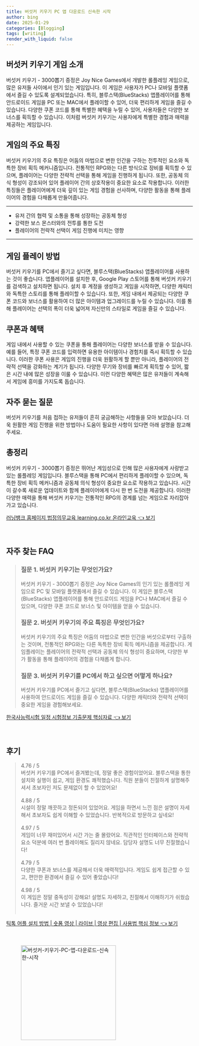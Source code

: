 ```yaml
---
title: 버섯커 키우기 PC 앱 다운로드 신속한 시작
author: bing
date: 2025-01-29
categories: [Blogging]
tags: [writing]
render_with_liquid: false
---
```



<h2 id='버섯커_키우기_게임_소개'>버섯커 키우기 게임 소개</h2>

<p>버섯커 키우기 - 3000뽑기 증정은 Joy Nice Games에서 개발한 롤플레잉 게임으로, 많은 유저들 사이에서 인기 있는 게임입니다. 이 게임은 사용자가 PC나 모바일 플랫폼에서 즐길 수 있도록 설계되었습니다. 특히, 블루스택(BlueStacks) 앱플레이어를 통해 안드로이드 게임을 PC 또는 MAC에서 플레이할 수 있어, 더욱 편리하게 게임을 즐길 수 있습니다. 다양한 쿠폰 코드를 통해 특별한 혜택을 누릴 수 있어, 사용자들은 다양한 보너스를 획득할 수 있습니다. 이처럼 버섯커 키우기는 사용자에게 특별한 경험과 매력을 제공하는 게임입니다.</p>

<h2 id='게임의_주요_특징'>게임의 주요 특징</h2>

<p>버섯커 키우기의 주요 특징은 어둠의 마법으로 변한 인간을 구하는 전투적인 요소와 독특한 장비 획득 메커니즘입니다. 전통적인 RPG와는 다른 방식으로 장비를 획득할 수 있으며, 플레이어는 다양한 전략적 선택을 통해 게임을 진행하게 됩니다. 또한, 공동체 의식 형성이 강조되어 있어 플레이어 간의 상호작용이 중요한 요소로 작용합니다. 이러한 특징들은 플레이어에게 더욱 깊이 있는 게임 경험을 선사하며, 다양한 활동을 통해 플레이어의 경험을 다채롭게 만들어줍니다.</p>

<hr />

<ul>
    <li>유저 간의 협력 및 소통을 통해 성장하는 공동체 형성</li>
    <li>강력한 보스 몬스터와의 전투를 통한 도전</li>
    <li>플레이어의 전략적 선택이 게임 진행에 미치는 영향</li>
</ul>

<hr />

<h2 id='게임_플레이_방법'>게임 플레이 방법</h2>

<p>버섯커 키우기를 PC에서 즐기고 싶다면, 블루스택(BlueStacks) 앱플레이어를 사용하는 것이 좋습니다. 앱플레이어를 설치한 후, Google Play 스토어를 통해 버섯커 키우기를 검색하고 설치하면 됩니다. 설치 후 계정을 생성하고 게임을 시작하면, 다양한 캐릭터와 독특한 스토리를 통해 플레이할 수 있습니다. 또한, 게임 내에서 제공되는 다양한 쿠폰 코드와 보너스를 활용하여 더 많은 아이템과 업그레이드를 누릴 수 있습니다. 이를 통해 플레이어는 선택의 폭이 더욱 넓어져 자신만의 스타일로 게임을 즐길 수 있습니다.</p>

<h2 id='쿠폰과_혜택'>쿠폰과 혜택</h2>

<p>게임 내에서 사용할 수 있는 쿠폰을 통해 플레이어는 다양한 보너스를 받을 수 있습니다. 예를 들어, 특정 쿠폰 코드를 입력하면 유용한 아이템이나 경험치를 즉시 획득할 수 있습니다. 이러한 쿠폰 사용은 게임의 진행을 더욱 원활하게 할 뿐만 아니라, 플레이어의 전략적 선택을 강화하는 계기가 됩니다. 다양한 무기와 장비를 빠르게 획득할 수 있어, 짧은 시간 내에 많은 성장을 이룰 수 있습니다. 이런 다양한 혜택은 많은 유저들이 계속해서 게임에 흥미를 가지도록 돕습니다.</p>

<h2 id='자주_묻는_질문'>자주 묻는 질문</h2>

<p>버섯커 키우기를 처음 접하는 유저들이 흔히 궁금해하는 사항들을 모아 보았습니다. 더욱 원활한 게임 진행을 위한 방법이나 도움이 필요한 사항이 있다면 아래 설명을 참고해 주세요.</p>

<h2 id='총정리'>총정리</h2>

<p>버섯커 키우기 - 3000뽑기 증정은 뛰어난 게임성으로 인해 많은 사용자에게 사랑받고 있는 롤플레잉 게임입니다. 블루스택을 통해 PC에서 편리하게 플레이할 수 있으며, 독특한 장비 획득 메커니즘과 공동체 의식 형성이 중요한 요소로 작용하고 있습니다. 시간이 갈수록 새로운 업데이트와 함께 플레이어에게 다시 한 번 도전을 제공합니다. 이러한 다양한 매력을 통해 버섯커 키우기는 전통적인 RPG의 경계를 넘는 게임으로 자리잡아가고 있습니다.</p>


<p><a class="click-button" title="러닝뱅크 홈페이지 법정의무교육 learning.co.kr 온라인교육" href="https://yellowplanner.github.io/posts/%EB%9F%AC%EB%8B%9D%EB%B1%85%ED%81%AC-%ED%99%88%ED%8E%98%EC%9D%B4%EC%A7%80-%EB%B2%95%EC%A0%95%EC%9D%98%EB%AC%B4%EA%B5%90%EC%9C%A1-learning.co.kr-%EC%98%A8%EB%9D%BC%EC%9D%B8%EA%B5%90%EC%9C%A1/" rel="dofollow">러닝뱅크 홈페이지 법정의무교육 learning.co.kr 온라인교육 👈 보기</a></p><br>
<h2 id='자주_찾는_FAQ'>자주 찾는 FAQ</h2>
<div itemscope="" itemtype="https://schema.org/FAQPage"> 
<blockquote> 
<div itemscope="" itemprop="mainEntity" itemtype="https://schema.org/Question"> 
<h3 itemprop="name">질문 1. 버섯커 키우기는 무엇인가요?</h3> 
<div itemscope="" itemprop="acceptedAnswer" itemtype="https://schema.org/Answer"> 
<span itemprop="text"> 
<p>버섯커 키우기 - 3000뽑기 증정은 Joy Nice Games의 인기 있는 롤플레잉 게임으로 PC 및 모바일 플랫폼에서 즐길 수 있습니다. 이 게임은 블루스택(BlueStacks) 앱플레이어를 통해 안드로이드 게임을 PC나 MAC에서 즐길 수 있으며, 다양한 쿠폰 코드로 보너스 및 아이템을 얻을 수 있습니다.</p> 
</span> 
</div> 
</div> 

<div itemscope="" itemprop="mainEntity" itemtype="https://schema.org/Question"> 
<h3 itemprop="name">질문 2. 버섯커 키우기의 주요 특징은 무엇인가요?</h3> 
<div itemscope="" itemprop="acceptedAnswer" itemtype="https://schema.org/Answer"> 
<span itemprop="text"> 
<p>버섯커 키우기의 주요 특징은 어둠의 마법으로 변한 인간을 버섯으로부터 구출하는 것이며, 전통적인 RPG와는 다른 독특한 장비 획득 메커니즘을 제공합니다. 게임플레이는 플레이어의 전략적 선택과 공동체 의식 형성이 중요하며, 다양한 부가 활동을 통해 플레이어의 경험을 다채롭게 합니다.</p> 
</span> 
</div> 
</div> 

<div itemscope="" itemprop="mainEntity" itemtype="https://schema.org/Question"> 
<h3 itemprop="name">질문 3. 버섯커 키우기를 PC에서 하고 싶으면 어떻게 하나요?</h3> 
<div itemscope="" itemprop="acceptedAnswer" itemtype="https://schema.org/Answer"> 
<span itemprop="text"> 
<p>버섯커 키우기를 PC에서 즐기고 싶다면, 블루스택(BlueStacks) 앱플레이어를 사용하여 안드로이드 게임을 즐길 수 있습니다. 다양한 캐릭터와 전략적 선택이 중요한 게임을 경험해보세요.</p> 
</span> 
</div> 
</div> 
</blockquote> 
</div>
<p><a class="click-button" title="한국사능력시험 일정 시험정보 기출문제 핵심자료" href="https://yellowplanner.github.io/posts/%ED%95%9C%EA%B5%AD%EC%82%AC%EB%8A%A5%EB%A0%A5%EC%8B%9C%ED%97%98-%EC%9D%BC%EC%A0%95-%EC%8B%9C%ED%97%98%EC%A0%95%EB%B3%B4-%EA%B8%B0%EC%B6%9C%EB%AC%B8%EC%A0%9C-%ED%95%B5%EC%8B%AC%EC%9E%90%EB%A3%8C/" rel="dofollow">한국사능력시험 일정 시험정보 기출문제 핵심자료 👈 보기</a></p><br>
<h2 id='후기'>후기</h2>
<div itemscope itemtype="https://schema.org/Product">
  <blockquote>
  <div itemprop="review" itemscope itemtype="https://schema.org/Review">
      <div itemprop="reviewRating" itemscope itemtype="https://schema.org/Rating"> <span itemprop="ratingValue">4.76</span> / <span itemprop="bestRating">5</span> </div>
      <span itemprop="reviewBody">버섯커 키우기를 PC에서 즐겨봤는데, 정말 좋은 경험이었어요. 블루스택을 통한 설치와 실행이 쉽고, 게임 환경도 쾌적했습니다. 직원 분들이 친절하게 설명해주셔서 초보자인 저도 문제없이 할 수 있었어요!</span>
  </div>
  <br>
  <div itemprop="review" itemscope itemtype="https://schema.org/Review">
      <div itemprop="reviewRating" itemscope itemtype="https://schema.org/Rating"> <span itemprop="ratingValue">4.88</span> / <span itemprop="bestRating">5</span> </div>
      <span itemprop="reviewBody">시설이 정말 깨끗하고 정돈되어 있었어요. 게임을 하면서 느낀 점은 설명이 자세해서 초보자도 쉽게 이해할 수 있었습니다. 반복적으로 방문하고 싶네요!</span>
  </div>
  <br>
  <div itemprop="review" itemscope itemtype="https://schema.org/Review">
      <div itemprop="reviewRating" itemscope itemtype="https://schema.org/Rating"> <span itemprop="ratingValue">4.97</span> / <span itemprop="bestRating">5</span> </div>
      <span itemprop="reviewBody">게임이 너무 재미있어서 시간 가는 줄 몰랐어요. 직관적인 인터페이스와 전략적 요소 덕분에 여러 번 플레이해도 질리지 않네요. 담당자 설명도 너무 친절했습니다!</span>
  </div>
  <br>
  <div itemprop="review" itemscope itemtype="https://schema.org/Review">
      <div itemprop="reviewRating" itemscope itemtype="https://schema.org/Rating"> <span itemprop="ratingValue">4.79</span> / <span itemprop="bestRating">5</span> </div>
      <span itemprop="reviewBody">다양한 쿠폰과 보너스를 제공해서 더욱 매력적입니다. 게임도 쉽게 접근할 수 있고, 편안한 환경에서 즐길 수 있어 좋았습니다!</span>
  </div>
  <br>
  <div itemprop="review" itemscope itemtype="https://schema.org/Review">
      <div itemprop="reviewRating" itemscope itemtype="https://schema.org/Rating"> <span itemprop="ratingValue">4.98</span> / <span itemprop="bestRating">5</span> </div>
      <span itemprop="reviewBody">이 게임은 정말 중독성이 강해요! 설명도 자세하고, 친절해서 이해하기가 쉬웠습니다. 즐거운 시간 보낼 수 있었습니다!</span>
  </div>
  <br>
  </blockquote>
</div>
<p><a class="click-button" title="틱톡 어플 설치 방법 | 숏폼 영상 | 라이브 | 영상 편집 | 사용법 핵심 정보" href="https://yellowplanner.github.io/posts/%ED%8B%B1%ED%86%A1-%EC%96%B4%ED%94%8C-%EC%84%A4%EC%B9%98-%EB%B0%A9%EB%B2%95-%EC%88%8F%ED%8F%BC-%EC%98%81%EC%83%81-%EB%9D%BC%EC%9D%B4%EB%B8%8C-%EC%98%81%EC%83%81-%ED%8E%B8%EC%A7%91-%EC%82%AC%EC%9A%A9%EB%B2%95-%ED%95%B5%EC%8B%AC-%EC%A0%95%EB%B3%B4/" rel="dofollow">틱톡 어플 설치 방법 | 숏폼 영상 | 라이브 | 영상 편집 | 사용법 핵심 정보 👈 보기</a></p><br>
<figure class="image"><img src="https://yellowplanner.github.io/assets/img/thumbnail/버섯커-키우기-PC-앱-다운로드-신속한-시작.webp" alt="버섯커-키우기-PC-앱-다운로드-신속한-시작" width="256" height="256"></figure>